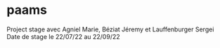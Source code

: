 # paams
Project stage
avec Agniel Marie, Béziat Jéremy et Lauffenburger Sergei
Date de stage le 22/07/22 au 22/09/22

